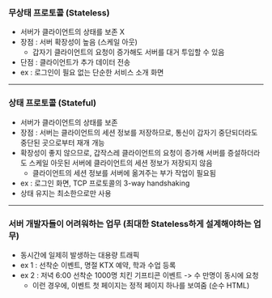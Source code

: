 ### 무상태 프로토콜 (Stateless)
- 서버가 클라이언트의 상태를 보존 X
- 장점 : 서버 확장성이 높음 (스케일 아웃)
  - 갑자기 클라이언트의 요청이 증가해도 서버를 대거 투입할 수 있음 
- 단점 : 클라이언트가 추가 데이터 전송
- ex : 로그인이 필요 없는 단순한 서비스 소개 화면

---

### 상태 프로토콜 (Stateful)
- 서버가 클라이언트의 상태를 보존
- 장점 : 서버는 클라이언트의 세션 정보를 저장하므로, 통신이 갑자기 중단되더라도 중단된 곳으로부터 재개 개능
- 확장성이 좋지 않으므로, 갑작스레 클라이언트의 요청이 증가해 서버를 증설하더라도 스케일 아웃된 서버에 클라이언트의 세션 정보가 저장되지 않음 
  - 클라이언트의 세션 정보를 서버에 옮겨주는 부가 작업이 필요됨
- ex : 로그인 화면, TCP 프로토콜의 3-way handshaking
- 상태 유지는 최소한으로만 사용

---
### 서버 개발자들이 어려워하는 업무 (최대한 Stateless하게 설계해야하는 업무)
- 동시간에 일제히 발생하는 대용량 트래픽
- ex 1 : 선착순 이벤트, 명절 KTX 예약, 학과 수업 등록
- ex 2 : 저녁 6:00 선착순 1000명 치킨 기프티콘 이벤트 -> 수 만명이 동시에 요청 
   - 이런 경우에, 이벤트 첫 페이지는 정적 페이지 하나를 보여줌 (순수 HTML)
